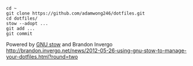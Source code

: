 ```
cd ~
git clone https://github.com/adamwong246/dotfiles.git
cd dotfiles/
stow --adopt ...
git add ...
git commit
```

Powered by [GNU stow](http://www.gnu.org/software/stow/) and Brandon Invergo http://brandon.invergo.net/news/2012-05-26-using-gnu-stow-to-manage-your-dotfiles.html?round=two
